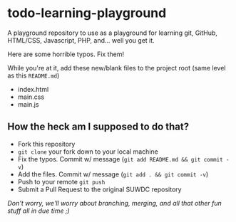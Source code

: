 todo-learning-playground
========================

A playground repository to use as a playground for learning git, GitHub, HTML/CSS, Javascript, PHP, and... well you get it.

Here are some horrible typos. Fix them!

While you're at it, add these new/blank files to the project root (same level as this `README.md`)

- index.html
- main.css
- main.js


## How the heck am I supposed to do that?

- Fork this repository
- `git clone` your fork down to your local machine
- Fix the typos. Commit w/ message (`git add README.md && git commit -v`)
- Add the files. Commit w/ message (`git add . && git commit -v`)
- Push to your remote `git push`
- Submit a Pull Request to the original SUWDC repository

*Don't worry, we'll worry about branching, merging, and all that other fun stuff all in due time ;)*